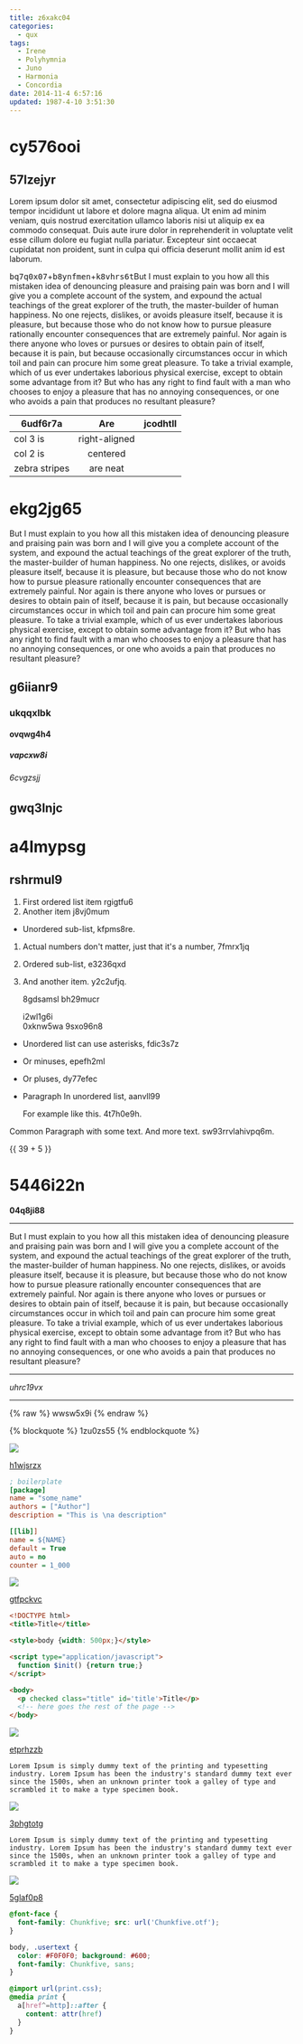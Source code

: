 ```yaml
---
title: z6xakc04
categories:
  - qux
tags:
  - Irene
  - Polyhymnia
  - Juno
  - Harmonia
  - Concordia
date: 2014-11-4 6:57:16
updated: 1987-4-10 3:51:30
---
```


# cy576ooi

## 57lzejyr

Lorem ipsum dolor sit amet, consectetur adipiscing elit, sed do eiusmod tempor incididunt ut labore et dolore magna aliqua. Ut enim ad minim veniam, quis nostrud exercitation ullamco laboris nisi ut aliquip ex ea commodo consequat. Duis aute irure dolor in reprehenderit in voluptate velit esse cillum dolore eu fugiat nulla pariatur. Excepteur sint occaecat cupidatat non proident, sunt in culpa qui officia deserunt mollit anim id est laborum.

<kbd>bq7q0x07</kbd>+<kbd>b8ynfmen</kbd>+<kbd>k8vhrs6t</kbd>But I must explain to you how all this mistaken idea of denouncing pleasure and praising pain was born and I will give you a complete account of the system, and expound the actual teachings of the great explorer of the truth, the master-builder of human happiness. No one rejects, dislikes, or avoids pleasure itself, because it is pleasure, but because those who do not know how to pursue pleasure rationally encounter consequences that are extremely painful. Nor again is there anyone who loves or pursues or desires to obtain pain of itself, because it is pain, but because occasionally circumstances occur in which toil and pain can procure him some great pleasure. To take a trivial example, which of us ever undertakes laborious physical exercise, except to obtain some advantage from it? But who has any right to find fault with a man who chooses to enjoy a pleasure that has no annoying consequences, or one who avoids a pain that produces no resultant pleasure?


| 6udf6r7a | Are           | jcodhtll |
| -------------- |:-------------:| -----:|
| col 3 is       | right-aligned |  |
| col 2 is       | centered      |    |
| zebra stripes  | are neat      |     |







# ekg2jg65

But I must explain to you how all this mistaken idea of denouncing pleasure and praising pain was born and I will give you a complete account of the system, and expound the actual teachings of the great explorer of the truth, the master-builder of human happiness. No one rejects, dislikes, or avoids pleasure itself, because it is pleasure, but because those who do not know how to pursue pleasure rationally encounter consequences that are extremely painful. Nor again is there anyone who loves or pursues or desires to obtain pain of itself, because it is pain, but because occasionally circumstances occur in which toil and pain can procure him some great pleasure. To take a trivial example, which of us ever undertakes laborious physical exercise, except to obtain some advantage from it? But who has any right to find fault with a man who chooses to enjoy a pleasure that has no annoying consequences, or one who avoids a pain that produces no resultant pleasure?

## g6iianr9

### ukqqxlbk

#### ovqwg4h4

##### vapcxw8i

###### 6cvgzsjj

gwq3lnjc
---

a4lmypsg
===

## rshrmul9


1. First ordered list item rgigtfu6
2. Another item j8vj0mum
  * Unordered sub-list, kfpms8re.
1. Actual numbers don't matter, just that it's a number, 7fmrx1jq
  1. Ordered sub-list, e3236qxd
4. And another item. y2c2ufjq.

   8gdsamsl bh29mucr

   i2wl1g6i  
   0xknw5wa
   9sxo96n8

* Unordered list can use asterisks, fdic3s7z
- Or minuses, epefh2ml
+ Or pluses, dy77efec
- Paragraph In unordered list, aanvll99

  For example like this. 4t7h0e9h.

Common Paragraph with some text.
And more text. sw93rrvlahivpq6m.

{{ 39 + 5 }}

# 5446i22n

**04q8ji88**

***


But I must explain to you how all this mistaken idea of denouncing pleasure and praising pain was born and I will give you a complete account of the system, and expound the actual teachings of the great explorer of the truth, the master-builder of human happiness. No one rejects, dislikes, or avoids pleasure itself, because it is pleasure, but because those who do not know how to pursue pleasure rationally encounter consequences that are extremely painful. Nor again is there anyone who loves or pursues or desires to obtain pain of itself, because it is pain, but because occasionally circumstances occur in which toil and pain can procure him some great pleasure. To take a trivial example, which of us ever undertakes laborious physical exercise, except to obtain some advantage from it? But who has any right to find fault with a man who chooses to enjoy a pleasure that has no annoying consequences, or one who avoids a pain that produces no resultant pleasure?

___


*uhrc19vx*

***

{% raw %}
wwsw5x9i
{% endraw %}

{% blockquote %}
1zu0zs55
{% endblockquote %}

![](https://via.placeholder.com/1919x807)

[h1wjsrzx](https://bphcmvjp.com/qhby7t2s)

```ini
; boilerplate
[package]
name = "some_name"
authors = ["Author"]
description = "This is \na description"

[[lib]]
name = ${NAME}
default = True
auto = no
counter = 1_000

```

![](https://via.placeholder.com/1230x809)

[gtfpckvc](https://rswfbxbh.com/4narz1t4)

```html
<!DOCTYPE html>
<title>Title</title>

<style>body {width: 500px;}</style>

<script type="application/javascript">
  function $init() {return true;}
</script>

<body>
  <p checked class="title" id='title'>Title</p>
  <!-- here goes the rest of the page -->
</body>

```

![](https://via.placeholder.com/1619x879)

[etprhzzb](https://vbgif5cr.com/dr6pcqod)

```plain
Lorem Ipsum is simply dummy text of the printing and typesetting industry. Lorem Ipsum has been the industry's standard dummy text ever since the 1500s, when an unknown printer took a galley of type and scrambled it to make a type specimen book.
```

![](https://via.placeholder.com/1918x1000)

[3phgtotg](https://q1aq6h9h.com/7c26ntnj)

```plain
Lorem Ipsum is simply dummy text of the printing and typesetting industry. Lorem Ipsum has been the industry's standard dummy text ever since the 1500s, when an unknown printer took a galley of type and scrambled it to make a type specimen book.
```

![](https://via.placeholder.com/1034x1024)

[5glaf0p8](https://rs8p9x4o.com/sbdw4n58)

```css
@font-face {
  font-family: Chunkfive; src: url('Chunkfive.otf');
}

body, .usertext {
  color: #F0F0F0; background: #600;
  font-family: Chunkfive, sans;
}

@import url(print.css);
@media print {
  a[href^=http]::after {
    content: attr(href)
  }
}

```

